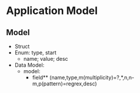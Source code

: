 # Application Model

## Model
- Struct
- Enum: type, start
    - name; value; desc
- Data Model:
    - model: 
         - field** (name,type,m(multiplicity)=?,\*,n,n-m,p(pattern)=regrex,desc)

